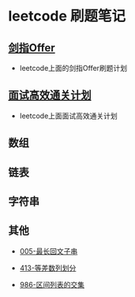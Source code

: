 # leetcode 刷题笔记


## [剑指Offer](https://github.com/stream1080/leetcode/blob/main/剑指Offer)
- leetcode上面的剑指Offer刷题计划


## [面试高效通关计划](https://github.com/stream1080/leetcode/blob/main/面试高效通关计划)
- leetcode上面面试高效通关计划

## 数组

## 链表

## 字符串

## 其他

- [005-最长回文子串](https://github.com/stream1080/leetcode/blob/main/其他/413-等差数列划分.md)

- [413-等差数列划分](https://github.com/stream1080/leetcode/blob/main/其他/413-等差数列划分.md)

- [986-区间列表的交集](https://github.com/stream1080/leetcode/blob/main/其他/986-区间列表的交集.md)



